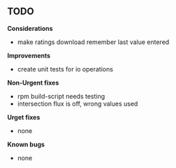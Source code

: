 
## TODO

**Considerations**
* make ratings download remember last value entered

**Improvements**
* create unit tests for io operations

**Non-Urgent fixes**
* rpm build-script needs testing
* intersection flux is off, wrong values used

**Urget fixes**
* none

**Known bugs**
* none

